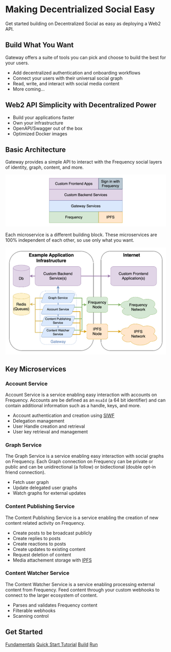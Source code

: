 # Making Decentrialized Social Easy

Get started building on Decentralized Social as easy as deploying a Web2 API.

## Build What You Want

Gateway offers a suite of tools you can pick and choose to build the best for your users.

<!-- Add more visual elements to the services -->

- Add decentralized authentication and onboarding workflows
- Connect your users with their universal social graph
- Read, write, and interact with social media content
- More coming...

## Web2 API Simplicity with Decentralized Power

- Build your applications faster
- Own your infrastructure
- OpenAPI/Swagger out of the box
- Optimized Docker images

## Basic Architecture

Gateway provides a simple API to interact with the Frequency social layers of identity, graph, content, and more.

![Gateway Application Layer Diagram](./gateway_arch-Layer.drawio.png)

Each microservice is a different building block.
These microservices are 100% independent of each other, so use only what you want.

![Gateway Application Microservice Diagram](./gateway_arch-TopLevelServices.drawio.png)

## Key Microservices

### Account Service

Account Service is a service enabling easy interaction with accounts on Frequency.
Accounts are be defined as an `msaId` (a 64 bit identifier) and can contain additional information such as a handle, keys, and more.

- Account authentication and creation using [SIWF](https://github.com/ProjectLibertyLabs/siwf)
- Delegation management
- User Handle creation and retrieval
- User key retrieval and management

### Graph Service

The Graph Service is a service enabling easy interaction with social graphs on Frequency.
Each Graph connection on Frequency can be private or public and can be unidirectional (a follow) or bidiectional (double opt-in friend connection).

- Fetch user graph
- Update delegated user graphs
- Watch graphs for external updates

### Content Publishing Service

The Content Publishing Service is a service enabling the creation of new content related activity on Frequency.

- Create posts to be broadcast publicly
- Create replies to posts
- Create reactions to posts
- Create updates to existing content
- Request deletion of content
- Media attachement storage with [IPFS](https://ipfs.tech)

### Content Watcher Service

The Content Watcher Service is a service enabling processing external content from Frequency.
Feed content through your custom webhooks to connect to the larger ecosystem of content.

- Parses and validates Frequency content
- Filterable webhooks
- Scanning control

## Get Started

<div class="button-links">
  <a href="./Fundamentals/">Fundamentals</a>
  <a href="./GettingStarted/">Quick Start Tutorial</a>
  <a href="./Build/">Build</a>
  <a href="./Run/">Run</a>
</div>
